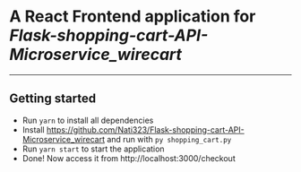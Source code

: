 # A React Frontend application for *Flask-shopping-cart-API-Microservice_wirecart*
------------------

## Getting started
* Run `yarn` to install all dependencies
* Install https://github.com/Nati323/Flask-shopping-cart-API-Microservice_wirecart and run with `py shopping_cart.py`
* Run `yarn start` to start the application
* Done! Now access it from http://localhost:3000/checkout
